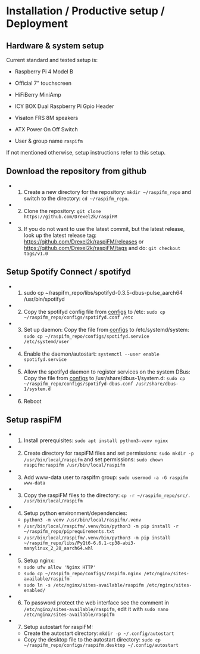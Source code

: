 # Installation / Productive setup / Deployment
## Hardware & system setup
Current standard and tested setup is:
- Raspberry Pi 4 Model B
- Official 7" touchscreen
- HiFiBerry MiniAmp
- ICY BOX Dual Raspberry Pi Gpio Header
- Visaton FRS 8M speakers
- ATX Power On Off Switch

- User & group name `raspifm`

If not mentioned otherwise, setup instructions refer to this setup.

## Download the repository from github
- 1. Create a new directory for the repository: `mkdir ~/raspifm_repo` and switch to the directory: `cd ~/raspifm_repo`.
- 2. Clone the repository: `git clone https://github.com/Drexel2k/raspiFM`
- 3. If you do not want to use the latest commit, but the latest release, look up the latest release tag: https://github.com/Drexel2k/raspiFM/releases or https://github.com/Drexel2k/raspiFM/tags and do: `git checkout tags/v1.0`

## Setup Spotify Connect / spotifyd
- 1. sudo cp ~/raspifm_repo/libs/spotifyd-0.3.5-dbus-pulse_aarch64 /usr/bin/spotifyd
- 2. Copy the spotifyd config file from [configs](/configs/spotifyd.conf) to /etc: `sudo cp ~/raspifm_repo/configs/spotifyd.conf /etc`
- 3. Set up daemon: Copy the file from [configs](/configs/spotifyd.service) to /etc/systemd/system: `sudo cp ~/raspifm_repo/configs/spotifyd.service /etc/systemd/user`
- 4. Enable the daemon/autostart: `systemctl --user enable spotifyd.service`
- 5. Allow the spotifyd daemon to register services on the system DBus: Copy the file from [configs](/configs/spotifyd-dbus.conf) to /usr/share/dbus-1/system.d: `sudo cp ~/raspifm_repo/configs/spotifyd-dbus.conf /usr/share/dbus-1/system.d`
- 6. Reboot

## Setup raspiFM
- 1. Install prerequisites: `sudo apt install python3-venv nginx`
- 2. Create directory for raspiFM files and set permissions: `sudo mkdir -p /usr/bin/local/raspifm` and set permissions: `sudo chown raspifm:raspifm /usr/bin/local/raspifm`
- 3. Add www-data user to raspifm group: `sudo usermod -a -G raspifm www-data`
- 3. Copy the raspiFM files to the directory: `cp -r ~/raspifm_repo/src/. /usr/bin/local/raspifm`
- 4. Setup python environment/dependencies:
  - `python3 -m venv /usr/bin/local/raspifm/.venv`
  - `/usr/bin/local/raspifm/.venv/bin/python3 -m pip install -r ~/raspifm_repo/piprequirements.txt`
  - `/usr/bin/local/raspifm/.venv/bin/python3 -m pip install ~/raspifm_repo/libs/PyQt6-6.6.1-cp38-abi3-manylinux_2_28_aarch64.whl`
- 5. Setup nginx: 
  - `sudo ufw allow 'Nginx HTTP'`
  - `sudo cp ~/raspifm_repo/configs/raspifm.nginx /etc/nginx/sites-available/raspifm`
  - `sudo ln -s /etc/nginx/sites-available/raspifm /etc/nginx/sites-enabled/`
- 6. To password protect the web interface see the comment in `/etc/nginx/sites-available/raspifm`, edit it with `sudo nano /etc/nginx/sites-available/raspifm`
- 7. Setup autostart for raspiFM:
  - Create the autostart directory: `mkdir -p ~/.config/autostart`
  - Copy the desktop file to the autostart directory: `sudo cp ~/raspifm_repo/configs/raspifm.desktop ~/.config/autostart`